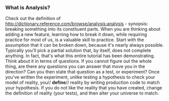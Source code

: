 
### What is Analysis?
Check out the definition of <http://dictionary.reference.com/browse/analysis:analysis> - synopsis: breaking something into its constituent parts. When you are thinking about adding a new feature, learning how to break it down, while requiring practice for most of us, is a valuable skill to practice. Start with the assumption that it can be broken down, because it's nearly always possible. Typically you'll pick a partial solution that, by itself, does not complete anything. In fact, that's what this entire tutorial has been demonstrating. Think about it in terms of questions. If you cannot figure out the whole thing, are there any questions you can answer that move you in the direction? Can you then state that question as a test, or experiment? Once you've written the experiment, unlike testing a hypothesis to check your model of reality, you// **define**// reality by writing production code to match your hypothesis. If you do not like the reality that you have created, change the definition of reality (your tests), and then alter your universe to match.
 
